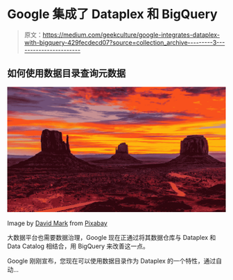 # Google 集成了 Dataplex 和 BigQuery

> 原文：<https://medium.com/geekculture/google-integrates-dataplex-with-bigquery-429fecdecd07?source=collection_archive---------3----------------------->

## 如何使用数据目录查询元数据

![](img/37bae3e75345370b981a715e6f2ad47d.png)

Image by [David Mark](https://pixabay.com/users/12019-12019/?utm_source=link-attribution&utm_medium=referral&utm_campaign=image&utm_content=1863977) from [Pixabay](https://pixabay.com//?utm_source=link-attribution&utm_medium=referral&utm_campaign=image&utm_content=1863977)

大数据平台也需要数据治理，Google 现在正通过将其数据仓库与 Dataplex 和 Data Catalog 相结合，用 BigQuery 来改善这一点。

Google 刚刚宣布，您现在可以使用数据目录作为 Dataplex 的一个特性，通过自动…